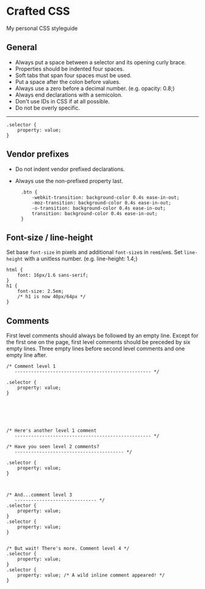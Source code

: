 Crafted CSS
===========

My personal CSS styleguide



General
-------

- Always put a space between a selector and its opening curly brace.
- Properties should be indented four spaces.
- Soft tabs that span four spaces must be used.
- Put a space after the colon before values.
- Always use a zero before a decimal number. (e.g. opacity: 0.8;)
- Always end declarations with a semicolon.
- Don't use IDs in CSS if at all possible.
- Do not be overly specific.

---

    .selector {
        property: value;
    }



Vendor prefixes
---------------

- Do not indent vendor prefixed declarations.
- Always use the non-prefixed property last.

        .btn {
            -webkit-transition: background-color 0.4s ease-in-out;
            -moz-transition: background-color 0.4s ease-in-out;
            -o-transition: background-color 0.4s ease-in-out;
            transition: background-color 0.4s ease-in-out;
        }



Font-size / line-height
-----------------------

Set base <code>font-size</code> in pixels and additional <code>font-size</code>s in <code>rem</code>s/<code>em</code>s.
Set <code>line-height</code> with a unitless number. (e.g. line-height: 1.4;)

    html {
        font: 16px/1.6 sans-serif;
    }
    h1 {
        font-size: 2.5em;
        /* h1 is now 40px/64px */
    }



Comments
--------

First level comments should always be followed by an empty line. Except for the first one on the page, first level comments should be preceded by six empty lines.
Three empty lines before second level comments and one empty line after.

    /* Comment level 1
       -------------------------------------------------- */
    
    .selector {
        property: value;
    }
    
    
    
    
    
    
    /* Here's another level 1 comment
       -------------------------------------------------- */
    
    /* Have you seen level 2 comments?
       ---------------------------------------- */
    
    .selector {
        property: value;
    }
    
    
    
    /* And...comment level 3
       ------------------------------ */
    .selector {
        property: value;
    }
    .selector {
        property: value;
    }
    
    
    /* But wait! There's more. Comment level 4 */
    .selector {
        property: value;
    }
    .selector {
        property: value; /* A wild inline comment appeared! */
    }
